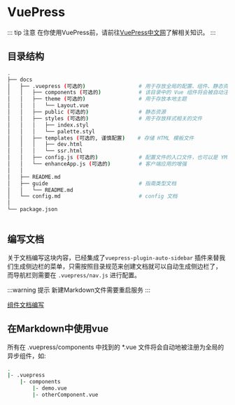 # VuePress

::: tip 注意 
在你使用VuePress前，请前往[VuePress中文网](https://www.vuepress.cn/guide/)了解相关知识。
:::

## 目录结构
```bash
.
├── docs
│   ├── .vuepress (可选的)                 # 用于存放全局的配置、组件、静态资源等
│   │   ├── components (可选的)            # 该目录中的 Vue 组件将会被自动注册为全局组件
│   │   ├── theme (可选的)                 # 用于存放本地主题
│   │   │   └── Layout.vue
│   │   ├── public (可选的)                # 静态资源
│   │   ├── styles (可选的)                # 用于存放样式相关的文件
│   │   │   ├── index.styl
│   │   │   └── palette.styl
│   │   ├── templates (可选的, 谨慎配置)    # 存储 HTML 模板文件
│   │   │   ├── dev.html
│   │   │   └── ssr.html
│   │   ├── config.js (可选的)             # 配置文件的入口文件，也可以是 YML 或 toml
│   │   └── enhanceApp.js (可选的)         # 客户端应用的增强
│   │ 
│   ├── README.md
│   ├── guide                             # 指南类型文档
│   │   └── README.md
│   └── config.md                         # config 文档
│ 
└── package.json
               
```

## 编写文档

关于文档编写这块内容，已经集成了`vuepress-plugin-auto-sidebar` 插件来替我们生成侧边栏的菜单，只需按照目录规范来创建文档就可以自动生成侧边栏了，
而导航栏则需要在 `.vuepress/nav.js` 进行配置。

:::warning 提示
新建Markdown文件需要重启服务
:::

[组件文档编写](../components/README.md)

## 在Markdown中使用vue

所有在 .vuepress/components 中找到的 *.vue 文件将会自动地被注册为全局的异步组件，如:

```bash
.
|- .vuepress
    |- components
        |- demo.vue
        |- otherComponent.vue
```